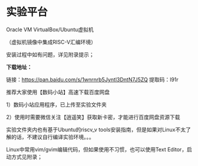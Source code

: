 # 实验平台

Oracle VM VirtualBox/Ubuntu虚拟机

（虚拟机镜像中集成RISC-V汇编环境）

安装过程中如有问题，详见附录提示；

**下载地址：**

链接：https://pan.baidu.com/s/1wnrnrb5Jyntl3DntN7J5ZQ 
提取码：l91r



推荐大家使用【数码小站】高速下载百度网盘

1）数码小站应用程序，已上传至实验文件夹

2）使用时需要微信关注【逍遥笑】获取新卡密，才能进行百度网盘资源下载



实验文件夹内也有基于Ubuntu的riscv_v tools安装指南，但是如果对Linux不太了解的话，不建议自行编译实验环境。。。



Linux中常用vim/gvim编辑代码，但如果使用不习惯，也可以使用Text Editor，启动方式见附录；
